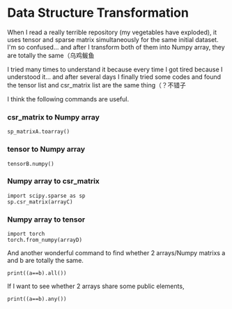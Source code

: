 # Data Structure Transformation

When I read a really terrible repository (my vegetables have exploded), it uses tensor and sparse matrix simultaneously for the same initial dataset. I'm so confused... and after I transform both of them into Numpy array, they are totally the same（乌鸡鲅鱼

I tried many times to understand it because every time I got tired because I understood it... and after several days I finally tried some codes and found the tensor list and csr_matrix list are the same thing（？不错子

I think the following commands are useful.

### csr_matrix to Numpy array

```
sp_matrixA.toarray()
```

### tensor to Numpy array

```
tensorB.numpy()
```

### Numpy array to csr_matrix

```
import scipy.sparse as sp
sp.csr_matrix(arrayC)
```

### Numpy array to tensor

```
import torch
torch.from_numpy(arrayD)
```

And another wonderful command to find whether 2 arrays/Numpy matrixs a and b are totally the same.

```
print((a==b).all())
```

If I want to see whether 2 arrays share some public elements,

```
print((a==b).any())
```

